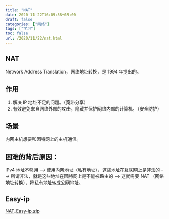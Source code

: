 ```yaml
---
title: "NAT"
date: 2020-11-22T16:09:58+08:00
draft: false
categories: ["网络"]
tags: ["学习"]
toc: false
url: /2020/11/22/nat.html
---
```


## NAT

Network Address Translation，网络地址转换，是 1994 年提出的。

## 作用

1. 解决 IP 地址不足的问题。（宽带分享）
2. 有效避免来自网络外部的攻击，隐藏并保护网络内部的计算机。（安全防护）

## 场景

内网主机想要和因特网上的主机通信。

## 困难的背后原因：

IPv4 地址不够用 --> 使用内网地址（私有地址），这些地址在互联网上是非法的 --> 所谓非法，就是这些地址在因特网上是不能被路由的 --> 这就需要 NAT （网络地址转换），将私有地址转成公网地址。

## Easy-ip

 [NAT_Easy-ip.zip](/files/NAT_Easy-ip.zip) 



